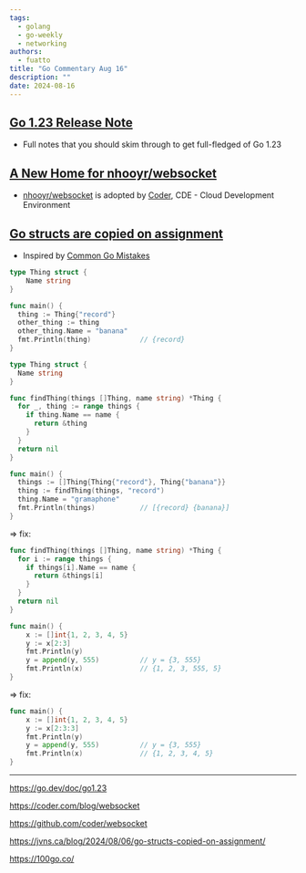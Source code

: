 ```yaml
---
tags:
  - golang
  - go-weekly
  - networking
authors:
  - fuatto
title: "Go Commentary Aug 16"
description: ""
date: 2024-08-16
---
```


## [Go 1.23 Release Note](https://go.dev/doc/go1.23)

- Full notes that you should skim through to get full-fledged of Go 1.23

## [A New Home for nhooyr/websocket](https://coder.com/blog/websocket)

- [nhooyr/websocket](https://github.com/nhooyr/websocket) is adopted by [Coder](https://coder.com/), CDE - Cloud Development Environment

## [Go structs are copied on assignment ](https://jvns.ca/blog/2024/08/06/go-structs-copied-on-assignment/)

- Inspired by [Common Go Mistakes](https://100go.co/)


```go
type Thing struct {
    Name string
}

func main() {
  thing := Thing{"record"}
  other_thing := thing
  other_thing.Name = "banana"
  fmt.Println(thing)            // {record}
}
```

```go
type Thing struct {
  Name string
}

func findThing(things []Thing, name string) *Thing {
  for _, thing := range things {
    if thing.Name == name {
      return &thing
    }
  }
  return nil
}

func main() {
  things := []Thing{Thing{"record"}, Thing{"banana"}}
  thing := findThing(things, "record")
  thing.Name = "gramaphone"
  fmt.Println(things)           // [{record} {banana}]
}
```

=> fix:
```go
func findThing(things []Thing, name string) *Thing {
  for i := range things {
    if things[i].Name == name {
      return &things[i]
    }
  }
  return nil
}
```

```go
func main() {
	x := []int{1, 2, 3, 4, 5}
	y := x[2:3]
	fmt.Println(y)
	y = append(y, 555)          // y = {3, 555}
	fmt.Println(x)              // {1, 2, 3, 555, 5}
}
```

=> fix:
```go
func main() {
	x := []int{1, 2, 3, 4, 5}
	y := x[2:3:3]
	fmt.Println(y)
	y = append(y, 555)          // y = {3, 555}
	fmt.Println(x)              // {1, 2, 3, 4, 5}
}
```

---

https://go.dev/doc/go1.23

https://coder.com/blog/websocket

https://github.com/coder/websocket

https://jvns.ca/blog/2024/08/06/go-structs-copied-on-assignment/

https://100go.co/